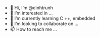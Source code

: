 - 👋 Hi, I’m @dinhtrunh
- 👀 I’m interested in ...
- 🌱 I’m currently learning C ++, embedded
- 💞️ I’m looking to collaborate on ...
- 📫 How to reach me ...

<!---
dinhtrunh/dinhtrunh is a ✨ special ✨ repository because its `README.md` (this file) appears on your GitHub profile.
You can click the Preview link to take a look at your changes.
--->
